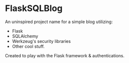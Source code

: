 # FlaskSQLBlog

An uninspired project name for a simple blog utilizing:

- Flask
- SQLAlchemy
- Werkzeug's security libraries
- Other cool stuff.

Created to play with the Flask framework & authentications. 
